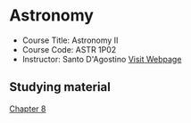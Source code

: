 # Astronomy
- Course Title: Astronomy II
- Course Code: ASTR 1P02
- Instructor: Santo D'Agostino
[Visit Webpage](http://www.physics.brocku.ca/Courses/1P02_DAgostino/outline.php)

## Studying material
[Chapter 8](/Astro_8)

